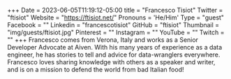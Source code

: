 +++
Date = 2023-06-05T11:19:12-05:00
title = "Francesco Tisiot"
Twitter = "ftisiot"
Website = "https://ftisiot.net/"
Pronouns = 'He/Him'
Type = "guest"
Facebook = ""
Linkedin = "francescotisiot"
GitHub = "ftisiot"
Thumbnail = "img/guests/ftisiot.jpg"
Pinterest = ""
Instagram = ""
YouTube = ""
Twitch = ""
+++
Francesco comes from Verona, Italy and works as a Senior Developer Advocate at Aiven. With his many years of experience as a data engineer, he has stories to tell and advice for data-wranglers everywhere. Francesco loves sharing knowledge with others as a speaker and writer, and is on a mission to defend the world from bad Italian food!
